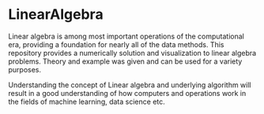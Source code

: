 # LinearAlgebra

Linear algebra is among most important operations of the computational era, providing a foundation for nearly all of the data methods. This repository provides a numerically solution and visualization to linear algebra problems. Theory and example was given and can be used for a variety purposes.

Understanding the concept of Linear algebra and underlying algorithm will result in a good understanding of how computers and operations work in the fields of machine learning, data science etc.

